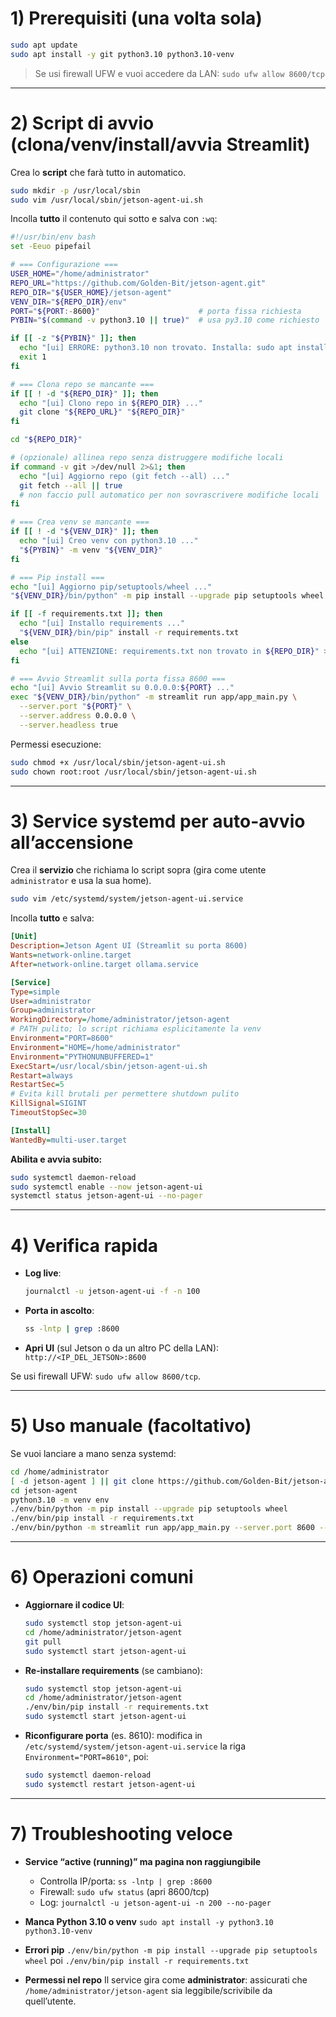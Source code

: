 # 1) Prerequisiti (una volta sola)

```bash
sudo apt update
sudo apt install -y git python3.10 python3.10-venv
```

> Se usi firewall UFW e vuoi accedere da LAN:
> `sudo ufw allow 8600/tcp`

---

# 2) Script di avvio (clona/venv/install/avvia Streamlit)

Crea lo **script** che farà tutto in automatico.

```bash
sudo mkdir -p /usr/local/sbin
sudo vim /usr/local/sbin/jetson-agent-ui.sh
```

Incolla **tutto** il contenuto qui sotto e salva con `:wq`:

```bash
#!/usr/bin/env bash
set -Eeuo pipefail

# === Configurazione ===
USER_HOME="/home/administrator"
REPO_URL="https://github.com/Golden-Bit/jetson-agent.git"
REPO_DIR="${USER_HOME}/jetson-agent"
VENV_DIR="${REPO_DIR}/env"
PORT="${PORT:-8600}"                      # porta fissa richiesta
PYBIN="$(command -v python3.10 || true)"  # usa py3.10 come richiesto

if [[ -z "${PYBIN}" ]]; then
  echo "[ui] ERRORE: python3.10 non trovato. Installa: sudo apt install -y python3.10 python3.10-venv" >&2
  exit 1
fi

# === Clona repo se mancante ===
if [[ ! -d "${REPO_DIR}" ]]; then
  echo "[ui] Clono repo in ${REPO_DIR} ..."
  git clone "${REPO_URL}" "${REPO_DIR}"
fi

cd "${REPO_DIR}"

# (opzionale) allinea repo senza distruggere modifiche locali
if command -v git >/dev/null 2>&1; then
  echo "[ui] Aggiorno repo (git fetch --all) ..."
  git fetch --all || true
  # non faccio pull automatico per non sovrascrivere modifiche locali
fi

# === Crea venv se mancante ===
if [[ ! -d "${VENV_DIR}" ]]; then
  echo "[ui] Creo venv con python3.10 ..."
  "${PYBIN}" -m venv "${VENV_DIR}"
fi

# === Pip install ===
echo "[ui] Aggiorno pip/setuptools/wheel ..."
"${VENV_DIR}/bin/python" -m pip install --upgrade pip setuptools wheel

if [[ -f requirements.txt ]]; then
  echo "[ui] Installo requirements ..."
  "${VENV_DIR}/bin/pip" install -r requirements.txt
else
  echo "[ui] ATTENZIONE: requirements.txt non trovato in ${REPO_DIR}" >&2
fi

# === Avvio Streamlit sulla porta fissa 8600 ===
echo "[ui] Avvio Streamlit su 0.0.0.0:${PORT} ..."
exec "${VENV_DIR}/bin/python" -m streamlit run app/app_main.py \
  --server.port "${PORT}" \
  --server.address 0.0.0.0 \
  --server.headless true
```

Permessi esecuzione:

```bash
sudo chmod +x /usr/local/sbin/jetson-agent-ui.sh
sudo chown root:root /usr/local/sbin/jetson-agent-ui.sh
```

---

# 3) Service systemd per auto-avvio all’accensione

Crea il **servizio** che richiama lo script sopra (gira come utente `administrator` e usa la sua home).

```bash
sudo vim /etc/systemd/system/jetson-agent-ui.service
```

Incolla **tutto** e salva:

```ini
[Unit]
Description=Jetson Agent UI (Streamlit su porta 8600)
Wants=network-online.target
After=network-online.target ollama.service

[Service]
Type=simple
User=administrator
Group=administrator
WorkingDirectory=/home/administrator/jetson-agent
# PATH pulito; lo script richiama esplicitamente la venv
Environment="PORT=8600"
Environment="HOME=/home/administrator"
Environment="PYTHONUNBUFFERED=1"
ExecStart=/usr/local/sbin/jetson-agent-ui.sh
Restart=always
RestartSec=5
# Evita kill brutali per permettere shutdown pulito
KillSignal=SIGINT
TimeoutStopSec=30

[Install]
WantedBy=multi-user.target
```

**Abilita e avvia subito:**

```bash
sudo systemctl daemon-reload
sudo systemctl enable --now jetson-agent-ui
systemctl status jetson-agent-ui --no-pager
```

---

# 4) Verifica rapida

* **Log live**:

  ```bash
  journalctl -u jetson-agent-ui -f -n 100
  ```
* **Porta in ascolto**:

  ```bash
  ss -lntp | grep :8600
  ```
* **Apri UI** (sul Jetson o da un altro PC della LAN):
  `http://<IP_DEL_JETSON>:8600`

Se usi firewall UFW: `sudo ufw allow 8600/tcp`.

---

# 5) Uso manuale (facoltativo)

Se vuoi lanciare a mano senza systemd:

```bash
cd /home/administrator
[ -d jetson-agent ] || git clone https://github.com/Golden-Bit/jetson-agent.git
cd jetson-agent
python3.10 -m venv env
./env/bin/python -m pip install --upgrade pip setuptools wheel
./env/bin/pip install -r requirements.txt
./env/bin/python -m streamlit run app/app_main.py --server.port 8600 --server.address 0.0.0.0 --server.headless true
```

---

# 6) Operazioni comuni

* **Aggiornare il codice UI**:

  ```bash
  sudo systemctl stop jetson-agent-ui
  cd /home/administrator/jetson-agent
  git pull
  sudo systemctl start jetson-agent-ui
  ```

* **Re-installare requirements** (se cambiano):

  ```bash
  sudo systemctl stop jetson-agent-ui
  cd /home/administrator/jetson-agent
  ./env/bin/pip install -r requirements.txt
  sudo systemctl start jetson-agent-ui
  ```

* **Riconfigurare porta** (es. 8610):
  modifica in `/etc/systemd/system/jetson-agent-ui.service` la riga `Environment="PORT=8610"`, poi:

  ```bash
  sudo systemctl daemon-reload
  sudo systemctl restart jetson-agent-ui
  ```

---

# 7) Troubleshooting veloce

* **Service “active (running)” ma pagina non raggiungibile**

  * Controlla IP/porta: `ss -lntp | grep :8600`
  * Firewall: `sudo ufw status` (apri 8600/tcp)
  * Log: `journalctl -u jetson-agent-ui -n 200 --no-pager`

* **Manca Python 3.10 o venv**
  `sudo apt install -y python3.10 python3.10-venv`

* **Errori pip**
  `./env/bin/python -m pip install --upgrade pip setuptools wheel` poi `./env/bin/pip install -r requirements.txt`

* **Permessi nel repo**
  Il service gira come **administrator**: assicurati che `/home/administrator/jetson-agent` sia leggibile/scrivibile da quell’utente.
